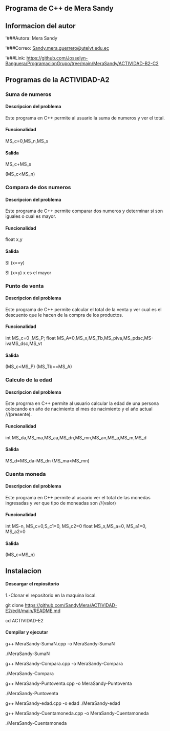 
## Programa de C++ de Mera Sandy

## Informacion del autor

'###Autora: Mera Sandy

'###Correo: Sandy.mera.guerrero@utelvt.edu.ec

'###Link: https://github.com/Josselyn-Banguera/ProgramacionGrupo/tree/main/MeraSandy/ACTIVIDAD-B2-C2

## Programas de la ACTIVIDAD-A2

### Suma de numeros

#### Descripcion del problema
Este programa en C++ permite al usuario la suma de numeros y ver el total.

#### Funcionalidad
 MS_c=0,MS_n,MS_s
 
#### Salida
 MS_c+MS_s
 
 (MS_c<MS_n)
  

### Compara de dos numeros

#### Descripcion del problema
Este programa de C++ permite comparar dos numeros y determinar si son iguales o cual es mayor.


#### Funcionalidad

float x,y

#### Salida

SI (x==y)

SI (x>y) x es el mayor

### Punto de venta

#### Descripcion del problema
Este programa de C++ permite calcular el total de la venta y ver cual es el descuento que le hacen de la compra de los productos.


#### Funcionalidad
 int MS_c=0 ,MS_P;
 float MS_A=0,MS_x,MS_Tb,MS_piva,MS_pdsc,MS-ivaMS_dsc,MS_vt
 
 
 #### Salida
 (MS_c<MS_P)
 (MS_Tb==MS_A)


### Calculo de la edad


#### Descripcion del problema
Este progrma en C++ permite al usuario calcular la edad de una persona colocando en año de nacimiento el mes de nacimiento y el año actual //(presente).


#### Funcionalidad
int MS_da,MS_ma,MS_aa,MS_dn,MS_mn,MS_an,MS_a,MS_m,MS_d


#### Salida
MS_d=MS_da-MS_dn
(MS_ma<MS_mn)


### Cuenta moneda

#### Descripcion del problema

Este programa en C++ permite al usuario ver el total de las monedas ingresadas y ver que tipo de moneadas son //(valor) 


#### Funcionalidad
int MS-n, MS_c=0,S_c1=0, MS_c2=0
float MS_x,MS_a=0, MS_a1=0, MS_a2=0


#### Salida
(MS_c<MS_n)


## Instalacion

#### Descargar el repiositorio
1.-Clonar el repositorio en la maquina local.

git clone https://github.com/SandyMera/ACTIVIDAD-E2/edit/main/README.md

cd ACTIVIDAD-E2


#### Compilar y ejecutar

g++ MeraSandy-SumaN.cpp -o MeraSandy-SumaN

./MeraSandy-SumaN

g++ MeraSandy-Compara.cpp -o MeraSandy-Compara

./MeraSandy-Compara

g++ MeraSandy-Puntoventa.cpp -o MeraSandy-Puntoventa

./MeraSandy-Puntoventa


g++ MeraSandy-edad.cpp -o edad
./MeraSandy-edad

g++ MeraSandy-Cuentamoneda.cpp -o MeraSandy-Cuentamoneda

./MeraSandy-Cuentamoneda

